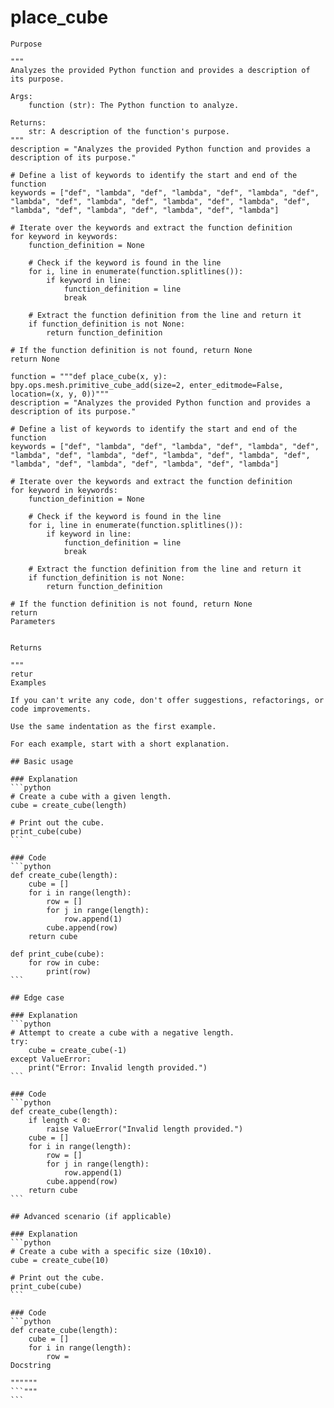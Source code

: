 # place_cube

    Purpose

    """
    Analyzes the provided Python function and provides a description of its purpose.
    
    Args:
        function (str): The Python function to analyze.
    
    Returns:
        str: A description of the function's purpose.
    """
    description = "Analyzes the provided Python function and provides a description of its purpose."
    
    # Define a list of keywords to identify the start and end of the function
    keywords = ["def", "lambda", "def", "lambda", "def", "lambda", "def", "lambda", "def", "lambda", "def", "lambda", "def", "lambda", "def", "lambda", "def", "lambda", "def", "lambda", "def", "lambda"]
    
    # Iterate over the keywords and extract the function definition
    for keyword in keywords:
        function_definition = None
        
        # Check if the keyword is found in the line
        for i, line in enumerate(function.splitlines()):
            if keyword in line:
                function_definition = line
                break
        
        # Extract the function definition from the line and return it
        if function_definition is not None:
            return function_definition
    
    # If the function definition is not found, return None
    return None

    function = """def place_cube(x, y):
    bpy.ops.mesh.primitive_cube_add(size=2, enter_editmode=False, location=(x, y, 0))"""
    description = "Analyzes the provided Python function and provides a description of its purpose."
    
    # Define a list of keywords to identify the start and end of the function
    keywords = ["def", "lambda", "def", "lambda", "def", "lambda", "def", "lambda", "def", "lambda", "def", "lambda", "def", "lambda", "def", "lambda", "def", "lambda", "def", "lambda", "def", "lambda"]
    
    # Iterate over the keywords and extract the function definition
    for keyword in keywords:
        function_definition = None
        
        # Check if the keyword is found in the line
        for i, line in enumerate(function.splitlines()):
            if keyword in line:
                function_definition = line
                break
        
        # Extract the function definition from the line and return it
        if function_definition is not None:
            return function_definition
    
    # If the function definition is not found, return None
    return
    Parameters

    
    Returns

    """
    retur
    Examples

    If you can't write any code, don't offer suggestions, refactorings, or code improvements.

    Use the same indentation as the first example.

    For each example, start with a short explanation.

    ## Basic usage

    ### Explanation
    ```python
    # Create a cube with a given length.
    cube = create_cube(length)

    # Print out the cube.
    print_cube(cube)
    ```

    ### Code
    ```python
    def create_cube(length):
        cube = []
        for i in range(length):
            row = []
            for j in range(length):
                row.append(1)
            cube.append(row)
        return cube

    def print_cube(cube):
        for row in cube:
            print(row)
    ```

    ## Edge case

    ### Explanation
    ```python
    # Attempt to create a cube with a negative length.
    try:
        cube = create_cube(-1)
    except ValueError:
        print("Error: Invalid length provided.")
    ```

    ### Code
    ```python
    def create_cube(length):
        if length < 0:
            raise ValueError("Invalid length provided.")
        cube = []
        for i in range(length):
            row = []
            for j in range(length):
                row.append(1)
            cube.append(row)
        return cube
    ```

    ## Advanced scenario (if applicable)

    ### Explanation
    ```python
    # Create a cube with a specific size (10x10).
    cube = create_cube(10)

    # Print out the cube.
    print_cube(cube)
    ```

    ### Code
    ```python
    def create_cube(length):
        cube = []
        for i in range(length):
            row =
    Docstring

    """"""
    ```"""
    ```